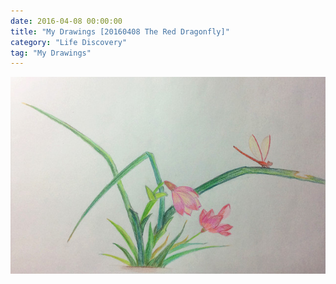 ```yaml
---
date: 2016-04-08 00:00:00
title: "My Drawings [20160408 The Red Dragonfly]"
category: "Life Discovery"
tag: "My Drawings"
---
```


<img class="img-responsive center-block" src="https://raw.githubusercontent.com/joshua19881228/my_blogs/master/Life_Discovery/My_Drawings/RedDragonfly.jpg" alt="" width="640"/>